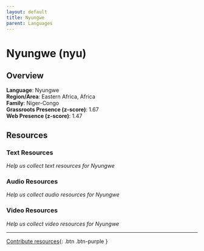```yaml
---
layout: default
title: Nyungwe
parent: Languages
---
```


# Nyungwe (nyu)

## Overview

**Language**: Nyungwe  
**Region/Area**: Eastern Africa, Africa  
**Family**: Niger-Congo  
**Grassroots Presence (z-score)**: 1.67  
**Web Presence (z-score)**: 1.47  

## Resources

### Text Resources
*Help us collect text resources for Nyungwe*

### Audio Resources
*Help us collect audio resources for Nyungwe*

### Video Resources
*Help us collect video resources for Nyungwe*

---

[Contribute resources](https://forms.office.com/e/1SfLJx3u1r){: .btn .btn-purple }
